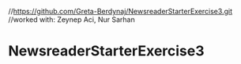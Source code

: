 //https://github.com/Greta-Berdynaj/NewsreaderStarterExercise3.git
//worked with: Zeynep Aci, Nur Sarhan

# NewsreaderStarterExercise3
